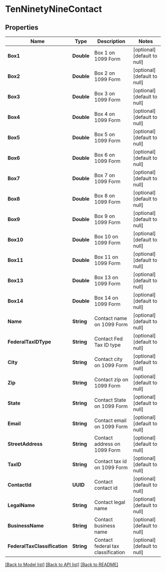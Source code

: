 # TenNinetyNineContact
## Properties

| Name | Type | Description | Notes |
|------------ | ------------- | ------------- | -------------|
| **Box1** | **Double** | Box 1 on 1099 Form | [optional] [default to null] |
| **Box2** | **Double** | Box 2 on 1099 Form | [optional] [default to null] |
| **Box3** | **Double** | Box 3 on 1099 Form | [optional] [default to null] |
| **Box4** | **Double** | Box 4 on 1099 Form | [optional] [default to null] |
| **Box5** | **Double** | Box 5 on 1099 Form | [optional] [default to null] |
| **Box6** | **Double** | Box 6 on 1099 Form | [optional] [default to null] |
| **Box7** | **Double** | Box 7 on 1099 Form | [optional] [default to null] |
| **Box8** | **Double** | Box 8 on 1099 Form | [optional] [default to null] |
| **Box9** | **Double** | Box 9 on 1099 Form | [optional] [default to null] |
| **Box10** | **Double** | Box 10 on 1099 Form | [optional] [default to null] |
| **Box11** | **Double** | Box 11 on 1099 Form | [optional] [default to null] |
| **Box13** | **Double** | Box 13 on 1099 Form | [optional] [default to null] |
| **Box14** | **Double** | Box 14 on 1099 Form | [optional] [default to null] |
| **Name** | **String** | Contact name on 1099 Form | [optional] [default to null] |
| **FederalTaxIDType** | **String** | Contact Fed Tax ID type | [optional] [default to null] |
| **City** | **String** | Contact city on 1099 Form | [optional] [default to null] |
| **Zip** | **String** | Contact zip on 1099 Form | [optional] [default to null] |
| **State** | **String** | Contact State on 1099 Form | [optional] [default to null] |
| **Email** | **String** | Contact email on 1099 Form | [optional] [default to null] |
| **StreetAddress** | **String** | Contact address on 1099 Form | [optional] [default to null] |
| **TaxID** | **String** | Contact tax id on 1099 Form | [optional] [default to null] |
| **ContactId** | **UUID** | Contact contact id | [optional] [default to null] |
| **LegalName** | **String** | Contact legal name | [optional] [default to null] |
| **BusinessName** | **String** | Contact business name | [optional] [default to null] |
| **FederalTaxClassification** | **String** | Contact federal tax classification | [optional] [default to null] |

[[Back to Model list]](../README.md#documentation-for-models) [[Back to API list]](../README.md#documentation-for-api-endpoints) [[Back to README]](../README.md)

